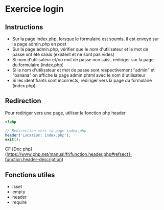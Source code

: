 # Exercice login

## Instructions

* Sur la page index.php, lorsque le formulaire est soumis, il est envoyé sur la page admin.php en post
* Sur la page admin.php, vérifier que le nom d'utilisateur et le mot de passe ont été saisis (existent et ne sont pas vides)
* Si nom d'utilisateur et/ou mot de passe non saisi, rediriger sur la page du formulaire (index.php)
* Si le nom d'utilisateur et mot de passe sont respectivement "admin" et "banana" on affiche la page admin.phtml avec le nom d'utilisateur
* Si les identifiants sont incorrects, rediriger vers la page du formulaire (index.php)

## Redirection
Pour rediriger vers une page, utiliser la fonction php header
```php
<?php

// Redirection vers la page index.php
header('Location: index.php');
exit();
```
CF [Doc php] (https://www.php.net/manual/fr/function.header.php#refsect1-function.header-description)

## Fonctions utiles
* isset
* empty
* header
* require